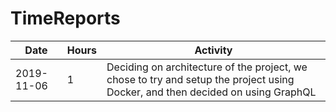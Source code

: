 # TimeReports

| Date  |      Hours    | Activity                                       |
| ----------- | ------- |------------------------------------------------
| 2019-11-06  | 1   | Deciding on architecture of the project, we chose to try and setup the project using Docker, and then decided on using GraphQL |  |
